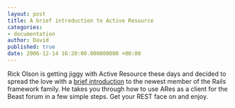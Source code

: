 ```yaml
---
layout: post
title: A brief introduction to Active Resource
categories:
- documentation
author: David
published: true
date: 2006-12-14 16:20:00.000000000 +00:00
---
```

<p>Rick Olson is getting jiggy with Active Resource these days and decided to spread the love with a <a href="http://weblog.techno-weenie.net/2006/12/13/taking-ares-out-for-a-test-drive">brief introduction</a> to the newest member of the Rails framework family. He takes you through how to use ARes as a client for the Beast forum in a few simple steps. Get your <span class="caps">REST</span> face on and enjoy.</p>